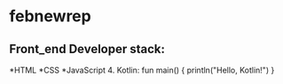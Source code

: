 # febnewrep
## Front_end Developer stack:
*HTML
﻿﻿*CSS
﻿﻿*JavaScript
4. Kotlin:
fun main() {
    println("Hello, Kotlin!")
}
